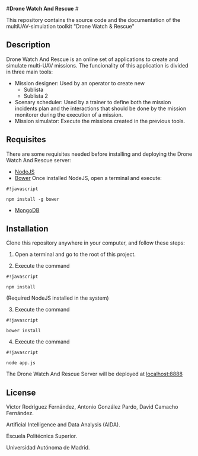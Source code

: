 #**Drone Watch And Rescue** #

This repository contains the source code and the documentation of the multiUAV-simulation toolkit "Drone Watch & Rescue"

## Description ##

Drone Watch And Rescue is an online set of applications to create and simulate multi-UAV missions. The funcionality of this application is divided in three main tools:

* Mission designer: Used by an operator to create new 
    * Sublista
    * Sublista 2
* Scenary scheduler: Used by a trainer to define both the mission incidents plan and the interactions that should be done by the mission monitorer during the execution of a mission.
* Mission simulator: Execute the missions created in the previous tools.

## Requisites ##

There are some requisites needed before installing and deploying the Drone Watch And Rescue server:

* [NodeJS](http://nodejs.org/)
* [Bower](http://bower.io/)
Once installed NodeJS, open a terminal and execute: 

```
#!javascript

npm install -g bower
```


* [MongoDB](http://www.mongodb.org/)

## Installation ##

Clone this repository anywhere in your computer, and follow these steps:

1. Open a terminal and go to the root of this project.

2. Execute the command

```
#!javascript

npm install
```
 (Required NodeJS installed in the system)

3. Execute the command
```
#!javascript

bower install
```

4. Execute the command
```
#!javascript

node app.js
```

The Drone Watch And Rescue Server will be deployed at [localhost:8888](http://localhost:8888)

## License ##

Víctor Rodríguez Fernández, Antonio González Pardo, David Camacho Fernández.

Artificial Intelligence and Data Analysis (AIDA).

Escuela Politécnica Superior.

Universidad Autónoma de Madrid.